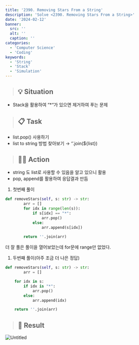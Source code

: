 ```yaml
---
title: '2390. Removing Stars From a String'
description: 'Solve <2390. Removing Stars From a String>'
date: '2024-02-12'
banner:
  src: ''
  alt: ''
  caption: ''
categories: 
  - 'Computer Science'
  - 'Coding'
keywords: 
  - 'String'
  - 'Stack'
  - 'Simulation'
---
```



<aside>

> ## 💡 **Situation**

</aside>

- Stack을 활용하여 “*“가 있으면 제거하여 푸는 문제

<aside>

> ## 📋 **Task**

</aside>

- list.pop() 사용하기
- list to string 방법 찾아보기
→ ‘’.join(${list})

<aside>

> ## 🧑‍💻 **Action**

</aside>

- string 도 list로 사용할 수 있음을 알고 있으니 활용
- pop, append를 활용하여 응답결과 만듬
1. 첫번째 풀이

```python
def removeStars(self, s: str) -> str:	
		arr = []
        for idx in range(len(s)):
            if s[idx] == "*":
                arr.pop()
            else:
                arr.append(s[idx])
        
        return ''.join(arr)

```

더 잘 풀은 풀이을 열어보았는데 for문에 range만 없었다.

1. 두번째 풀이(아주 조금 더 나은 정답)

```python
def removeStars(self, s: str) -> str:
		arr = []

    for idx in s:
        if idx is "*":
            arr.pop()
        else:
            arr.append(idx)

    return ''.join(arr)
```

<aside>

> ## 🗽 **Result**

</aside>

![Untitled](https://prod-files-secure.s3.us-west-2.amazonaws.com/4af44c55-bb9f-4a14-af4e-55648b227811/43d2656b-420e-401a-bef5-8dbb4cf7f149/Untitled.png)